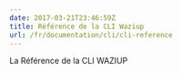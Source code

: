 ```yaml
---
date: 2017-03-21T23:46:59Z
title: Référence de la CLI Waziup
url: /fr/documentation/cli/cli-reference
---
```


La Référence de la CLI WAZIUP

